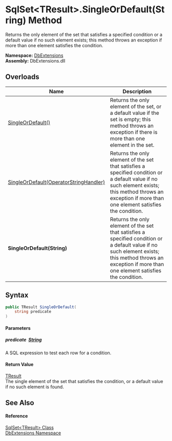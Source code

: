 SqlSet&lt;TResult>.SingleOrDefault(String) Method
=================================================
Returns the only element of the set that satisfies a specified condition or a default value if no such element exists; this method throws an exception if more than one element satisfies the condition.
  
**Namespace:** [DbExtensions][1]  
**Assembly:** DbExtensions.dll

Overloads
---------

| Name                                        | Description                                                                                                                                                                                              |
| ------------------------------------------- | -------------------------------------------------------------------------------------------------------------------------------------------------------------------------------------------------------- |
| [SingleOrDefault()][2]                      | Returns the only element of the set, or a default value if the set is empty; this method throws an exception if there is more than one element in the set.                                               |
| [SingleOrDefault(OperatorStringHandler)][3] | Returns the only element of the set that satisfies a specified condition or a default value if no such element exists; this method throws an exception if more than one element satisfies the condition. |
| **SingleOrDefault(String)**                 | Returns the only element of the set that satisfies a specified condition or a default value if no such element exists; this method throws an exception if more than one element satisfies the condition. |


Syntax
------

```csharp
public TResult SingleOrDefault(
	string predicate
)
```

#### Parameters

##### *predicate*  [String][4]
A SQL expression to test each row for a condition.

#### Return Value
[TResult][5]  
The single element of the set that satisfies the condition, or a default value if no such element is found.

See Also
--------

#### Reference
[SqlSet&lt;TResult> Class][5]  
[DbExtensions Namespace][1]  

[1]: ../README.md
[2]: SingleOrDefault.md
[3]: SingleOrDefault_1.md
[4]: https://learn.microsoft.com/dotnet/api/system.string
[5]: README.md